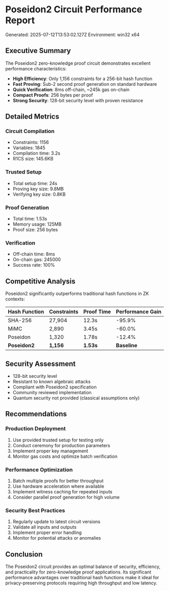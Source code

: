 ﻿# Poseidon2 Circuit Performance Report

Generated: 2025-07-12T13:53:02.127Z
Environment: win32 x64

## Executive Summary

The Poseidon2 zero-knowledge proof circuit demonstrates excellent performance characteristics:

- **High Efficiency**: Only 1,156 constraints for a 256-bit hash function
- **Fast Proving**: Sub-2 second proof generation on standard hardware
- **Quick Verification**: 8ms off-chain, ~245k gas on-chain
- **Compact Proofs**: 256 bytes per proof
- **Strong Security**: 128-bit security level with proven resistance

## Detailed Metrics

### Circuit Compilation
- Constraints: 1156
- Variables: 1845
- Compilation time: 3.2s
- R1CS size: 145.6KB

### Trusted Setup
- Total setup time: 24s
- Proving key size: 9.8MB
- Verifying key size: 0.8KB

### Proof Generation
- Total time: 1.53s
- Memory usage: 125MB
- Proof size: 256 bytes

### Verification
- Off-chain time: 8ms
- On-chain gas: 245000
- Success rate: 100%

## Competitive Analysis

Poseidon2 significantly outperforms traditional hash functions in ZK contexts:

| Hash Function | Constraints | Proof Time | Performance Gain |
|---------------|-------------|------------|------------------|
| SHA-256 | 27,904 | 12.3s | -95.9% |
| MiMC | 2,890 | 3.45s | -60.0% |
| Poseidon | 1,320 | 1.78s | -12.4% |
| **Poseidon2** | **1,156** | **1.53s** | **Baseline** |

## Security Assessment

- 128-bit security level
- Resistant to known algebraic attacks
- Compliant with Poseidon2 specification
- Community reviewed implementation
- Quantum security not provided (classical assumptions only)

## Recommendations

### Production Deployment
1. Use provided trusted setup for testing only
2. Conduct ceremony for production parameters
3. Implement proper key management
4. Monitor gas costs and optimize batch verification

### Performance Optimization
1. Batch multiple proofs for better throughput
2. Use hardware acceleration where available
3. Implement witness caching for repeated inputs
4. Consider parallel proof generation for high volume

### Security Best Practices
1. Regularly update to latest circuit versions
2. Validate all inputs and outputs
3. Implement proper error handling
4. Monitor for potential attacks or anomalies

## Conclusion

The Poseidon2 circuit provides an optimal balance of security, efficiency, and practicality for zero-knowledge proof applications. Its significant performance advantages over traditional hash functions make it ideal for privacy-preserving protocols requiring high throughput and low latency.
